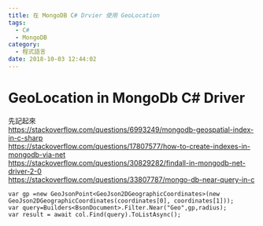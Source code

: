 ```yaml
---
title: 在 MongoDB C# Drvier 使用 GeoLocation
tags:
  - C#
  - MongoDB
category:
  - 程式語言
date: 2018-10-03 12:44:02
---
```

# GeoLocation in MongoDb C# Driver #

先記起來  
https://stackoverflow.com/questions/6993249/mongodb-geospatial-index-in-c-sharp  
https://stackoverflow.com/questions/17807577/how-to-create-indexes-in-mongodb-via-net  
https://stackoverflow.com/questions/30829282/findall-in-mongodb-net-driver-2-0  
https://stackoverflow.com/questions/33807787/mongo-db-near-query-in-c  

```
var gp =new GeoJsonPoint<GeoJson2DGeographicCoordinates>(new GeoJson2DGeographicCoordinates(coordinates[0], coordinates[1]));
var query=Builders<BsonDocument>.Filter.Near("Geo",gp,radius);
var result = await col.Find(query).ToListAsync();
```
